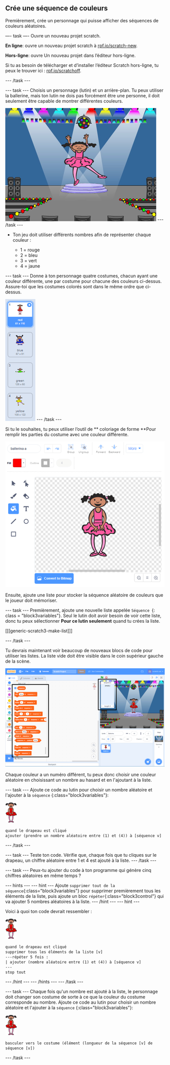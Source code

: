 ## Crée une séquence de couleurs

Premièrement, crée un personnage qui puisse afficher des séquences de couleurs aléatoires.

—- task —- Ouvre un nouveau projet scratch.

**En ligne**: ouvre un nouveau projet scratch à [rpf.io/scratch-new](https://rpf.io/scratchon).

**Hors-ligne**: ouvre Un nouveau projet dans l’éditeur hors-ligne.

Si tu as besoin de télécharger et d’installer l’éditeur Scratch hors-ligne, tu peux le trouver ici : [rpf.io/scratchoff](https://rpf.io/scratchoff).

\--- /task \---

\--- task \--- Choisis un personnage (lutin) et un arrière-plan. Tu peux utiliser la ballerine, mais ton lutin ne dois pas forcément être une personne, il doit seulement être capable de montrer différentes couleurs.

![capture d'écran](images/colour-sprite.png) \--- /task \---

+ Ton jeu doit utiliser différents nombres afin de représenter chaque couleur :
    
    + 1 = rouge
    + 2 = bleu
    + 3 = vert
    + 4 = jaune

\--- task \--- Donne à ton personnage quatre costumes, chacun ayant une couleur différente, une par costume pour chacune des couleurs ci-dessus. Assure-toi que les costumes colorés sont dans le même ordre que ci-dessus.

![capture d'écran](images/colour-costume.png) \--- /task \---

Si tu le souhaites, tu peux utiliser l’outil de ** coloriage de forme **Pour remplir les parties du costume avec une couleur différente.

![colorer une forme](images/color-a-shape.png)

Ensuite, ajoute une liste pour stocker la séquence aléatoire de couleurs que le joueur doit mémoriser.

\--- task \--- Premièrement, ajoute une nouvelle liste appelée `Séquence `{: class = "block3variables"}. Seul le lutin doit avoir besoin de voir cette liste, donc tu peux sélectionner **Pour ce lutin seulement** quand tu crées la liste.

[[[generic-scratch3-make-list]]]

\--- /task \---

Tu devrais maintenant voir beaucoup de nouveaux blocs de code pour utiliser les listes. La liste vide doit être visible dans le coin supérieur gauche de la scène.

![capture d'écran](images/colour-list-blocks-annotated.png)

Chaque couleur a un numéro différent, tu peux donc choisir une couleur aléatoire en choisissant un nombre au hasard et en l'ajoutant à la liste.

\--- task \--- Ajoute ce code au lutin pour choisir un nombre aléatoire et l'ajouter à la `séquence` {:class="block3variables"}:

![ballerine](images/ballerina.png)

```blocks3
quand le drapeau est cliqué
ajouter (prendre un nombre aléatoire entre (1) et (4)) à [séquence v]
```

\--- /task \---

\--- task \--- Teste ton code. Vérifie que, chaque fois que tu cliques sur le drapeau, un chiffre aléatoire entre 1 et 4 est ajouté à la liste. \--- /task \---

\--- task \--- Peux-tu ajouter du code à ton programme qui génère cinq chiffres aléatoires en même temps ?

\--- hints \--- \--- hint \--- Ajoute `supprimer tout de la séquence`{:class="block3variables"} pour supprimer premièrement tous les éléments de la liste, puis ajoute un bloc ` répéter `{:class="block3control"} qui va ajouter 5 nombres aléatoires à la liste. \--- /hint \--- \--- hint \---

Voici à quoi ton code devrait ressembler :

![ballerine](images/ballerina.png)

```blocks3
quand le drapeau est cliqué
supprimer tous les éléments de la liste [v]
---répéter 5 fois :
| ajouter (nombre aléatoire entre (1) et (4)) à [séquence v]
---
stop tout
```

\--- /hint \--- \--- /hints \--- \--- /task \---

\--- task \--- Chaque fois qu'un nombre est ajouté à la liste, le personnage doit changer son costume de sorte à ce que la couleur du costume corresponde au nombre. Ajoute ce code au lutin pour choisir un nombre aléatoire et l'ajouter à la `séquence` {:class="block3variables"}:

![ballerine](images/ballerina.png)

```blocks3
basculer vers le costume (élément (longueur de la séquence [v] de séquence [v])
```

\--- /task \---